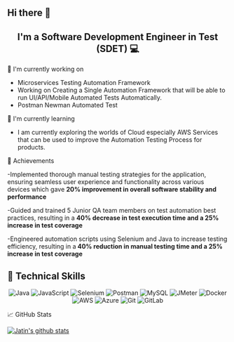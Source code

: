 ## Hi there 👋
<h2 align="center">I'm a Software Development Engineer in Test (SDET) 💻 </h2>

🔭 I'm currently working on

- Microservices Testing Automation Framework
- Working on Creating a Single Automation Framework that will be able to run UI/API/Mobile Automated Tests Automatically. 
- Postman Newman Automated Test 

🌱 I'm currently learning

- I am currently exploring the worlds of Cloud especially AWS Services that can be used to improve the Automation Testing Process for products.

🥇 Achievements

-Implemented thorough manual testing strategies for the application, ensuring seamless user experience and functionality across various devices which gave
<b>20% improvement in overall software stability and performance</b>

-Guided and trained 5 Junior QA team members on test automation best practices, resulting in a  <b>40% decrease in test execution time and a 25% increase in test coverage </b>

-Engineered automation scripts using Selenium and Java to increase testing efficiency, resulting in a<b> 40% reduction in manual testing time and a 25% increase in test coverage</b>

## 💼 Technical Skills

<p align="center">
  <img src="https://img.shields.io/badge/Java-007396?style=for-the-badge&logo=java&logoColor=white" alt="Java">
  <img src="https://img.shields.io/badge/JavaScript-F7DF1E?style=for-the-badge&logo=javascript&logoColor=black" alt="JavaScript">
  <img src="https://img.shields.io/badge/Selenium-43B02A?style=for-the-badge&logo=selenium&logoColor=white" alt="Selenium">
  <img src="https://img.shields.io/badge/Postman-FF6C37?style=for-the-badge&logo=postman&logoColor=white" alt="Postman">
  <img src="https://img.shields.io/badge/MySQL-4479A1?style=for-the-badge&logo=mysql&logoColor=white" alt="MySQL">
  <img src="https://img.shields.io/badge/JMeter-D22128?style=for-the-badge&logo=apache%20jmeter&logoColor=white" alt="JMeter">
  <img src="https://img.shields.io/badge/Docker-2496ED?style=for-the-badge&logo=docker&logoColor=white" alt="Docker">
  <img src="https://img.shields.io/badge/AWS-232F3E?style=for-the-badge&logo=amazon-aws&logoColor=white" alt="AWS">
  <img src="https://img.shields.io/badge/Azure-0089D6?style=for-the-badge&logo=microsoft-azure&logoColor=white" alt="Azure">
  <img src="https://img.shields.io/badge/Git-F05032?style=for-the-badge&logo=git&logoColor=white" alt="Git">
  <img src="https://img.shields.io/badge/GitLab-FCA121?style=for-the-badge&logo=gitlab&logoColor=white" alt="GitLab">
</p>

📈 GitHub Stats 

[![Jatin's github stats](https://github-readme-stats.vercel.app/api?username=Pankajk2120)](https://github.com/Pankajk2120)


